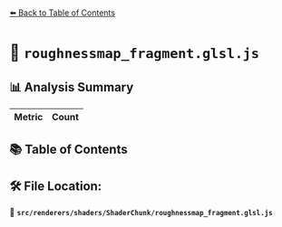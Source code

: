 [⬅️ Back to Table of Contents](../../../../index.md)

# 📄 `roughnessmap_fragment.glsl.js`

## 📊 Analysis Summary

| Metric | Count |
|--------|-------|

## 📚 Table of Contents


## 🛠️ File Location:
📂 **`src/renderers/shaders/ShaderChunk/roughnessmap_fragment.glsl.js`**